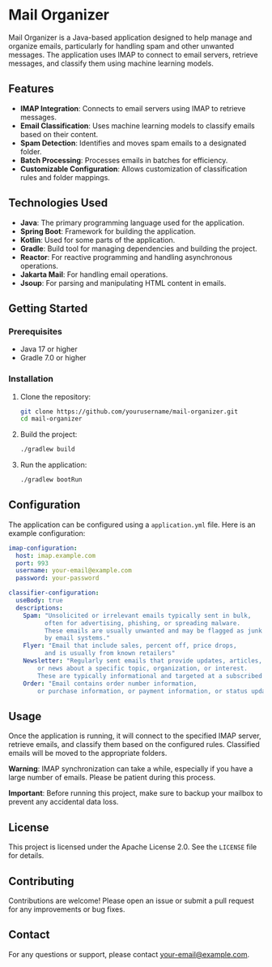 
# Mail Organizer

Mail Organizer is a Java-based application designed to help manage and organize emails, particularly for handling spam and other unwanted messages. The application uses IMAP to connect to email servers, retrieve messages, and classify them using machine learning models.

## Features

- **IMAP Integration**: Connects to email servers using IMAP to retrieve messages.
- **Email Classification**: Uses machine learning models to classify emails based on their content.
- **Spam Detection**: Identifies and moves spam emails to a designated folder.
- **Batch Processing**: Processes emails in batches for efficiency.
- **Customizable Configuration**: Allows customization of classification rules and folder mappings.

## Technologies Used

- **Java**: The primary programming language used for the application.
- **Spring Boot**: Framework for building the application.
- **Kotlin**: Used for some parts of the application.
- **Gradle**: Build tool for managing dependencies and building the project.
- **Reactor**: For reactive programming and handling asynchronous operations.
- **Jakarta Mail**: For handling email operations.
- **Jsoup**: For parsing and manipulating HTML content in emails.

## Getting Started

### Prerequisites

- Java 17 or higher
- Gradle 7.0 or higher

### Installation

1. Clone the repository:
   ```sh
   git clone https://github.com/yourusername/mail-organizer.git
   cd mail-organizer
   ```

2. Build the project:
   ```sh
   ./gradlew build
   ```

3. Run the application:
   ```sh
   ./gradlew bootRun
   ```

## Configuration

The application can be configured using a `application.yml` file. Here is an example configuration:

```yaml
imap-configuration:
  host: imap.example.com
  port: 993
  username: your-email@example.com
  password: your-password

classifier-configuration:
  useBody: true
  descriptions:
    Spam: "Unsolicited or irrelevant emails typically sent in bulk,
          often for advertising, phishing, or spreading malware.
          These emails are usually unwanted and may be flagged as junk
          by email systems."
    Flyer: "Email that include sales, percent off, price drops,
          and is usually from known retailers"
    Newsletter: "Regularly sent emails that provide updates, articles,
        or news about a specific topic, organization, or interest.
        These are typically informational and targeted at a subscribed audience."
    Order: "Email contains order number information,
        or purchase information, or payment information, or status updates"
```

## Usage

Once the application is running, it will connect to the specified IMAP server, retrieve emails, and classify them based on the configured rules. Classified emails will be moved to the appropriate folders.

**Warning**: IMAP synchronization can take a while, especially if you have a large number of emails. Please be patient during this process.

**Important**: Before running this project, make sure to backup your mailbox to prevent any accidental data loss.

## License

This project is licensed under the Apache License 2.0. See the `LICENSE` file for details.

## Contributing

Contributions are welcome! Please open an issue or submit a pull request for any improvements or bug fixes.

## Contact

For any questions or support, please contact [your-email@example.com](mailto:your-email@example.com).
